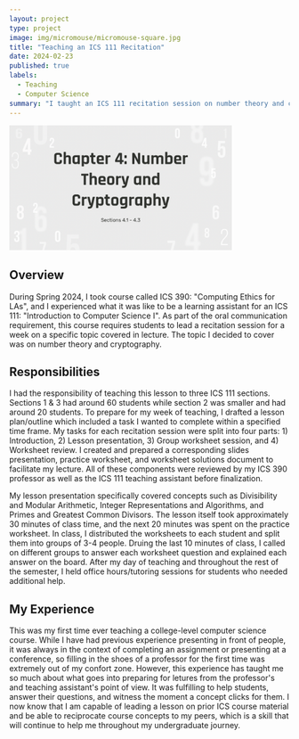 ```yaml
---
layout: project
type: project
image: img/micromouse/micromouse-square.jpg
title: "Teaching an ICS 111 Recitation"
date: 2024-02-23
published: true
labels:
  - Teaching
  - Computer Science
summary: "I taught an ICS 111 recitation session on number theory and cryptography."
---
```


<div class="text-center p-4">
  <img width="400px" src="../img/teaching-ch4.png" class="img-thumbnail" >
</div>

## Overview
During Spring 2024, I took course called ICS 390: "Computing Ethics for LAs", and I experienced what it was like to be a learning assistant for an ICS 111: "Introduction to Computer Science I". As part of the oral communication requirement, this course requires students to lead a recitation session for a week on a specific topic covered in lecture. The topic I decided to cover was on number theory and cryptography.

## Responsibilities
I had the responsibility of teaching this lesson to three ICS 111 sections. Sections 1 & 3 had around 60 students while section 2 was smaller and had around 20 students. To prepare for my week of teaching, I drafted a lesson plan/outline which included a task I wanted to complete within a specified time frame. My tasks for each recitation session were split into four parts: 1) Introduction, 2) Lesson presentation, 3) Group worksheet session, and 4) Worksheet review. I created and prepared a corresponding slides presentation, practice worksheet, and worksheet solutions document to facilitate my lecture. All of these components were reviewed by my ICS 390 professor as well as the ICS 111 teaching assistant before finalization.

My lesson presentation specifically covered concepts such as Divisibility and Modular Arithmetic, Integer Representations and Algorithms, and Primes and Greatest Common Divisors. The lesson itself took approximately 30 minutes of class time, and the next 20 minutes was spent on the practice worksheet. In class, I distributed the worksheets to each student and split them into groups of 3-4 people. Druing the last 10 minutes of class, I called on different groups to answer each worksheet question and explained each answer on the board. After my day of teaching and throughout the rest of the semester, I held office hours/tutoring sessions for students who needed additional help. 

## My Experience
This was my first time ever teaching a college-level computer science course. While I have had previous experience presenting in front of people, it was always in the context of completing an assignment or presenting at a conference, so filling in the shoes of a professor for the first time was extremely out of my confort zone. However, this experience has taught me so much about what goes into preparing for letures from the professor's and teaching assistant's point of view. It was fulfilling to help students, answer their questions, and witness the moment a concept clicks for them. I now know that I am capable of leading a lesson on prior ICS course material and be able to reciprocate course concepts to my peers, which is a skill that will continue to help me throughout my undergraduate journey.
